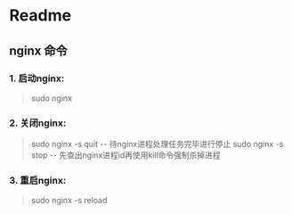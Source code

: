 # Readme

## nginx 命令
### 1. 启动nginx: 
  > sudo nginx
### 2. 关闭nginx: 
  > sudo nginx -s quit -- 待nginx进程处理任务完毕进行停止
  > sudo nginx -s stop -- 先查出nginx进程id再使用kill命令强制杀掉进程
### 3. 重启nginx: 
  > sudo nginx -s reload